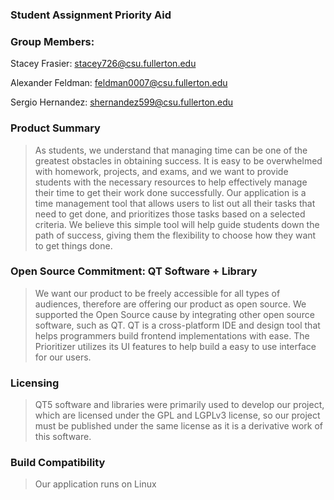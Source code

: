 ### Student Assignment Priority Aid
### Group Members:

Stacey Frasier: stacey726@csu.fullerton.edu

Alexander Feldman: feldman0007@csu.fullerton.edu

Sergio Hernandez: shernandez599@csu.fullerton.edu

### Product Summary 
> As students, we understand that managing time can be one of the greatest obstacles in obtaining success. It is easy to be overwhelmed with homework, projects, and exams, and we want to provide students with the necessary resources to help effectively manage their time to get their work done successfully. Our application is a time management tool that allows users to list out all their tasks that need to get done, and prioritizes those tasks based on a selected criteria. We believe this simple tool will help guide students down the path of success, giving them the flexibility to choose how they want to get things done. 


### Open Source Commitment: QT Software + Library
> We want our product to be freely accessible for all types of audiences, therefore are offering our product as open source. We supported the Open Source cause by integrating other open source software, such as QT. QT is a cross-platform IDE and design tool that helps programmers build frontend implementations with ease. The Prioritizer utilizes its UI features to help build a easy to use interface for our users.

### Licensing
> QT5 software and libraries were primarily used to develop our project, which are licensed under the GPL and LGPLv3 license, so our project must be published under the same license as it is a derivative work of this software.

### Build Compatibility
> Our application runs on Linux
